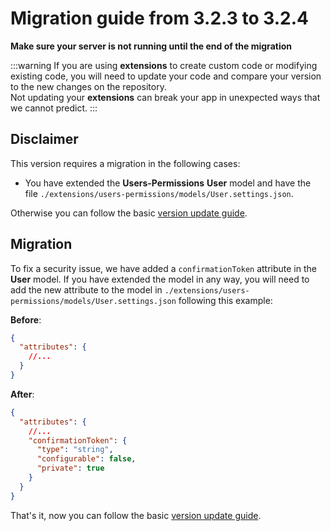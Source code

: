 # Migration guide from 3.2.3 to 3.2.4

**Make sure your server is not running until the end of the migration**

:::warning
If you are using **extensions** to create custom code or modifying existing code, you will need to update your code and compare your version to the new changes on the repository.
<br>
Not updating your **extensions** can break your app in unexpected ways that we cannot predict.
:::

## Disclaimer

This version requires a migration in the following cases:

- You have extended the **Users-Permissions** **User** model and have the file `./extensions/users-permissions/models/User.settings.json`.

Otherwise you can follow the basic [version update guide](/developer-docs/latest/update-migration-guides/update-version.md).

## Migration

To fix a security issue, we have added a `confirmationToken` attribute in the **User** model.
If you have extended the model in any way, you will need to add the new attribute to the model in `./extensions/users-permissions/models/User.settings.json` following this example:

**Before**:

```json
{
  "attributes": {
    //...
  }
}
```

**After**:

```json
{
  "attributes": {
    //...
    "confirmationToken": {
      "type": "string",
      "configurable": false,
      "private": true
    }
  }
}
```

That's it, now you can follow the basic [version update guide](/developer-docs/latest/update-migration-guides/update-version.md).
